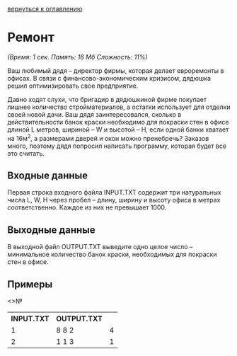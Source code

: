 <a href="/README.md">вернуться к оглавлению</a><br>

<h1>Ремонт</h1>
<i>(Время: 1&nbsp;сек. Память: 16 Мб&nbsp;Сложность: 11%)</i>

<p class=text>
Ваш любимый дядя – директор фирмы, которая делает евроремонты в офисах. В связи с финансово-экономическим кризисом, дядюшка решил оптимизировать свое предприятие.
</p>
<p class=text>
Давно ходят слухи, что бригадир в дядюшкиной фирме покупает лишнее количество стройматериалов, а остатки использует для отделки своей новой дачи. Ваш дядя заинтересовался, сколько в действительности банок краски необходимо для покраски стен в офисе длиной L метров, шириной – W и высотой – H, если одной банки хватает на 16м<sup>2</sup>, а размерами дверей и окон можно пренебречь? Заказов много, поэтому дядя попросил написать программу, которая будет все это считать.
</p>

<h2>Входные данные</h2>

<p class=text>
Первая строка входного файла INPUT.TXT содержит три натуральных числа L, W, H через пробел – длину, ширину и высоту офиса в метрах соответственно. Каждое из них не превышает 1000.
</p>

<h2>Выходные данные</h2>

<p class=text>
В выходной файл OUTPUT.TXT выведите одно целое число – минимальное количество банок краски, необходимых для покраски стен в офисе.
</p>

<h2>Примеры</h2>

<table>
<tr><>№</th><th>INPUT.TXT</th><th>OUTPUT.TXT</th></tr>
<tr><td>1</td><td>8 8 2</td><td>4</td></tr>
<tr><td>2</td><td>1 1 3</td><td>1</td></tr>
</table>